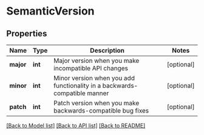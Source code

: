 # SemanticVersion

## Properties
Name | Type | Description | Notes
------------ | ------------- | ------------- | -------------
**major** | **int** | Major version when you make incompatible API changes | [optional] 
**minor** | **int** | Minor version when you add functionality in a backwards-compatible manner | [optional] 
**patch** | **int** | Patch version when you make backwards-compatible bug fixes | [optional] 

[[Back to Model list]](../README.md#documentation-for-models) [[Back to API list]](../README.md#documentation-for-api-endpoints) [[Back to README]](../README.md)


